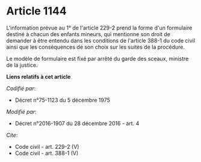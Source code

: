 # Article 1144

L'information prévue au 1° de l'article 229-2 prend la forme d'un formulaire destiné à chacun des enfants mineurs, qui
mentionne son droit de demander à être entendu dans les conditions de l'article 388-1 du code civil ainsi que les
conséquences de son choix sur les suites de la procédure. 

Le modèle de formulaire est fixé par arrêté du garde des sceaux, ministre de la justice.

**Liens relatifs à cet article**

_Codifié par_:

  - Décret n°75-1123 du 5 décembre 1975

_Modifié par_:

  - Décret n°2016-1907 du 28 décembre 2016 - art. 4

_Cite_:

  - Code civil - art. 229-2 (V)
  - Code civil - art. 388-1 (V)
